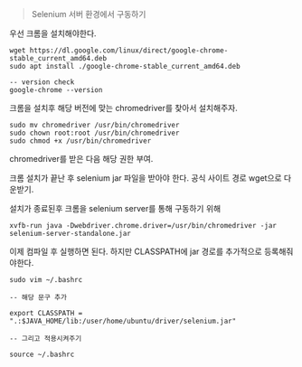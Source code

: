 > Selenium 서버 환경에서 구동하기

우선 크롬을 설치해야한다.

``` shell
wget https://dl.google.com/linux/direct/google-chrome-stable_current_amd64.deb
sudo apt install ./google-chrome-stable_current_amd64.deb

-- version check
google-chrome --version

```
크롬을 설치후 해당 버전에 맞는 chromedriver를 찾아서 설치해주자.

```shell
sudo mv chromedriver /usr/bin/chromedriver 
sudo chown root:root /usr/bin/chromedriver 
sudo chmod +x /usr/bin/chromedriver
```
chromedriver를 받은 다음 해당 권한 부여.

크롬 설치가 끝난 후 selenium jar 파일을 받아야 한다. 공식 사이트 경로 wget으로 다운받기.

설치가 종료된후 크롬을 selenium server를 통해 구동하기 위해

```shell
xvfb-run java -Dwebdriver.chrome.driver=/usr/bin/chromedriver -jar selenium-server-standalone.jar
```

이제 컴파일 후 실행하면 된다. 하지만 CLASSPATH에 jar 경로를 추가적으로 등록해줘야한다.

```shell
sudo vim ~/.bashrc

-- 해당 문구 추가

export CLASSPATH = ".:$JAVA_HOME/lib:/user/home/ubuntu/driver/selenium.jar"

-- 그리고 적용시켜주기

source ~/.bashrc

```

